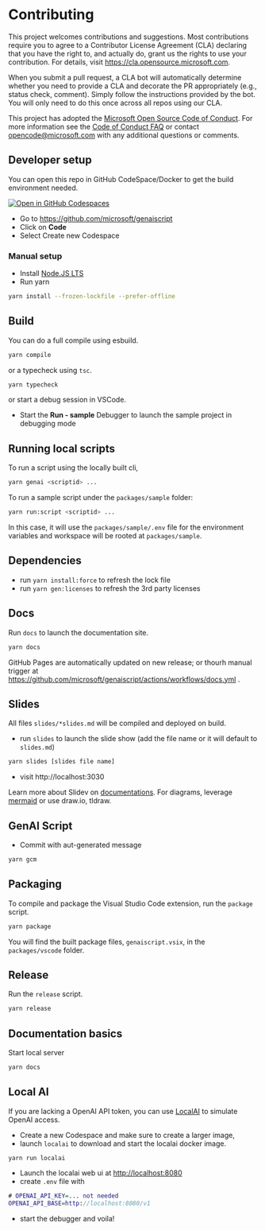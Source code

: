 # Contributing

This project welcomes contributions and suggestions. Most contributions require you to agree to a
Contributor License Agreement (CLA) declaring that you have the right to, and actually do, grant us
the rights to use your contribution. For details, visit https://cla.opensource.microsoft.com.

When you submit a pull request, a CLA bot will automatically determine whether you need to provide
a CLA and decorate the PR appropriately (e.g., status check, comment). Simply follow the instructions
provided by the bot. You will only need to do this once across all repos using our CLA.

This project has adopted the [Microsoft Open Source Code of Conduct](https://opensource.microsoft.com/codeofconduct/).
For more information see the [Code of Conduct FAQ](https://opensource.microsoft.com/codeofconduct/faq/) or
contact [opencode@microsoft.com](mailto:opencode@microsoft.com) with any additional questions or comments.

## Developer setup

You can open this repo in GitHub CodeSpace/Docker to get the build environment needed.

[![Open in GitHub Codespaces](https://github.com/codespaces/badge.svg)](https://github.com/codespaces/new?hide_repo_select=true&ref=main&repo=679784368)

-   Go to https://github.com/microsoft/genaiscript
-   Click on **Code**
-   Select Create new Codespace

### Manual setup

-   Install [Node.JS LTS](https://docs.npmjs.com/downloading-and-installing-node-js-and-npm)
-   Run yarn

```sh
yarn install --frozen-lockfile --prefer-offline
```

## Build

You can do a full compile using esbuild.

```sh
yarn compile
```

or a typecheck using `tsc`.

```sh
yarn typecheck
```

or start a debug session in VSCode.

-   Start the **Run - sample** Debugger to launch the sample project in debugging mode

## Running local scripts

To run a script using the locally built cli,

```sh
yarn genai <scriptid> ...
```

To run a sample script under the `packages/sample` folder:

```sh
yarn run:script <scriptid> ...
```

In this case, it will use the `packages/sample/.env` file for the environment variables and workspace will be rooted at `packages/sample`.

## Dependencies

-   run `yarn install:force` to refresh the lock file
-   run `yarn gen:licenses` to refresh the 3rd party licenses

## Docs

Run `docs` to launch the documentation site.

```sh
yarn docs
```

GitHub Pages are automatically updated on new release; or thourh manual trigger at
https://github.com/microsoft/genaiscript/actions/workflows/docs.yml .

## Slides

All files `slides/*slides.md` will be compiled and deployed on build.

-   run `slides` to launch the slide show (add the file name or it will default to `slides.md`)

```sh
yarn slides [slides file name]
```

-   visit http://localhost:3030

Learn more about Slidev on [documentations](https://sli.dev/). For diagrams, leverage [mermaid](https://sli.dev/guide/syntax#diagrams) or use draw.io, tldraw.

## GenAI Script

-   Commit with aut-generated message

```sh
yarn gcm
```

## Packaging

To compile and package the Visual Studio Code extension, run the `package` script.

```sh
yarn package
```

You will find the built package files, `genaiscript.vsix`,
in the `packages/vscode` folder.

## Release

Run the `release` script.

```sh
yarn release
```

## Documentation basics

Start local server

```sh
yarn docs
```

## Local AI

If you are lacking a OpenAI API token, you can use [LocalAI](https://localai.io/basics/getting_started/) to simulate OpenAI access.

-   Create a new Codespace and make sure to create a larger image,
-   launch `localai` to download and start the localai docker image.

```
yarn run localai
```

-   Launch the localai web ui at [http://localhost:8080](http://localhost:8080)
-   create `.env` file with

```dot
# OPENAI_API_KEY=... not needed
OPENAI_API_BASE=http://localhost:8080/v1
```

-   start the debugger and voila!
